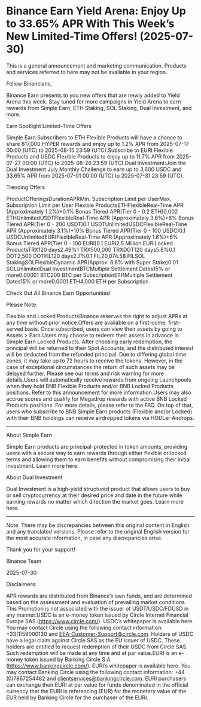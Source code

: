 # Binance Earn Yield Arena: Enjoy Up to 33.65% APR With This Week’s New Limited-Time Offers! (2025-07-30)

This is a general announcement and marketing communication. Products and services referred to here may not be available in your region. 

Fellow Binancians, 

Binance Earn presents to you new offers that are newly added to Yield Arena this week. Stay tuned for more campaigns in Yield Arena to earn rewards from Simple Earn, ETH Staking, SOL Staking, Dual Investment, and more.	

Earn Spotlight Limited-Time Offers

Simple Earn:Subscribers to ETH Flexible Products will have a chance to share 817,000 HYPER rewards and enjoy up to 1.2% APR from 2025-07-17 00:00 (UTC) to 2025-08-15 23:59 (UTC).Subscribe to EURI Flexible Products and USDC Flexible Products to enjoy up to 11.7% APR from 2025-07-27 00:00 (UTC) to 2025-08-26 23:59 (UTC).Dual Investment:Join the Dual Investment July Monthly Challenge to earn up to 3,600 USDC and 33.65% APR  from 2025-07-01 00:00 (UTC) to 2025-07-31 23:59 (UTC).

Trending Offers

ProductOfferingsDurationAPRMin. Subscription Limit per UserMax. Subscription Limit per User Flexible ProductsETHFlexibleReal-Time APR (Approximately 1.2%)+0.1% Bonus Tiered APR(Tier 0 - 0.2 ETH)0.002 ETHUnlimitedUSDTFlexibleReal-Time APR (Approximately 3.6%)+8% Bonus Tiered APR(Tier 0 - 200 USDT)0.1 USDTUnlimitedUSDCFlexibleReal-Time APR (Approximately 3.1%)+10% Bonus Tiered APR(Tier 0 - 100 USDC)0.1 USDCUnlimitedEURIFlexibleReal-Time APR (Approximately 1.6%)+6% Bonus Tiered APR(Tier 0 - 100 EURI)0.1 EURI2.5 Million EURILocked ProductsTRX120 days2.49%1 TRX500,000 TRXDOT120 days5.8%0.1 DOT2,500 DOTFIL120 days2.7%0.1 FIL20,074.58 FILSOL StakingSOLFlexibleDynamic APR(Approx. 6.6% with Super Stake)0.01 SOLUnlimitedDual InvestmentBTCMultiple Settlement Dates15% or more0.00001 BTC200 BTC per SubscriptionETHMultiple Settlement Dates15% or more0.0001 ETH4,000 ETH per Subscription

Check Out All Binance Earn Opportunities!

Please Note:

Flexible and Locked ProductsBinance reserves the right to adjust APRs at any time without prior notice.Offers are available on a first-come, first-served basis. Once subscribed, users can view their assets by going to Assets > Earn.Users may choose to redeem their assets in advance in Simple Earn Locked Products. After choosing early redemption, the principal will be returned to their Spot Accounts, and the distributed interest will be deducted from the refunded principal. Due to differing global time zones, it may take up to 72 hours to receive the tokens. However, in the case of exceptional circumstances the return of such assets may be delayed further. Please see our terms and risk warning for more details.Users will automatically receive rewards from ongoing Launchpools when they hold BNB Flexible Products and/or BNB Locked Products positions. Refer to this announcement for more information.Users may also accrue scores and qualify for Megadrop rewards with active BNB Locked Products positions. For more details, please refer to the FAQ. On top of that, users who subscribe to BNB Simple Earn products (Flexible and/or Locked) with their BNB holdings can receive airdropped tokens via HODLer Airdrops.

**********

About Simple Earn

Simple Earn products are principal-protected in token amounts, providing users with a secure way to earn rewards through either flexible or locked terms and allowing them to earn benefits without compromising their initial investment. Learn more here. 

About Dual Investment 

Dual Investment is a high-yield structured product that allows users to buy or sell cryptocurrency at their desired price and date in the future while earning rewards no matter which direction the market goes. Learn more here. 

**********

Note: There may be discrepancies between this original content in English and any translated versions. Please refer to the original English version for the most accurate information, in case any discrepancies arise. 

Thank you for your support!

Binance Team

2025-07-30

Disclaimers: 

APR rewards are distributed from Binance’s own funds, and are determined based on the assessment and evaluation of prevailing market conditions. This Promotion is not associated with the issuer of USDT/USDC/FDUSD in any manner.USDC is an e-money token issued by Circle Internet Financial Europe SAS (https://www.circle.com/). USDC’s whitepaper is available here. You may contact Circle using the following contact information: +33(1)59000130 and EEA-Customer-Support@circle.com. Holders of USDC have a legal claim against Circle SAS as the EU issuer of USDC. These holders are entitled to request redemption of their USDC from Circle SAS. Such redemption will be made at any time and at par value.EURI is an e-money token issued by Banking Circle S.A (https://www.bankingcircle.com/). EURI’s whitepaper is available here. You may contact Banking Circle using the following contact information: +44 (0)7867254482 and clientservices@bankingcircle.com.  EURI purchasers can exchange their EURI at par value for funds denominated in the official currency that the EURI is referencing (EUR) for the monetary value of the EUR held by Banking Circle for the purchaser of the EURI.